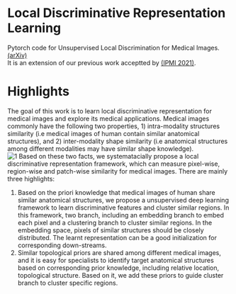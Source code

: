 # Local Discriminative Representation Learning
Pytorch code for Unsupervised Local Discrimination for Medical Images. [(arXiv)](https://arxiv.org/abs/2108.09440)  
It is an extension of our previous work acceptted by [(IPMI 2021)](https://link.springer.com/chapter/10.1007/978-3-030-78191-0_29).
# Highlights
The goal of this work is to learn local discriminative representation for medical images and explore its medical applications. Medical images commonly have the following two properties, 1) intra-modality structures similarity (i.e medical images of human contain similar anatomical structures), and 2) inter-modality shape similarity (i.e anatomical structures among different modalities may have similar shape knowledge).  
![1](https://github.com/HuaiChen-1994/LDLearning/tree/main/figures/similarity.png)
Based on these two facts, we systematacially propose a local discriminative representation framework, which can measure pixel-wise, region-wise and patch-wise similarity for medical images. There are mainly three highlights:
1. Based on the priori knowledge that medical images of human share similar anatomical structures, we propose a unsupervised deep learning framework to learn discriminative features and cluster similar regions. In this framework, two branch, including an embedding branch to embed each pixel and a clustering branch to cluster similar regions. In the embedding space, pixels of similar structures should be closely distributed. The learnt representation can be a good initialization for corresponding down-streams.
2. Similar topological priors are shared among different medical images, and it is easy for specialists to identify target anatomical structures based on corresponding prior knowledge, including relative location, topological structure. Based on it, we add these priors to guide cluster branch to cluster specific regions.
